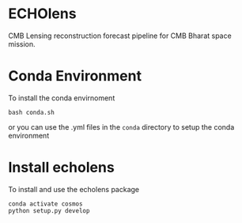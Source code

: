 # ECHOlens

CMB Lensing reconstruction forecast pipeline for CMB Bharat space mission.

# Conda Environment
To install the conda envirnoment
```
bash conda.sh
```
or you can use the .yml files in the `conda` directory to setup the conda environment

# Install echolens
To install and use the echolens package
```
conda activate cosmos
python setup.py develop
```

